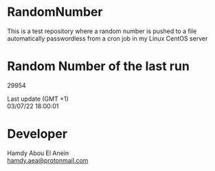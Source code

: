# RandomNumber    
This is a test repository where a random number is pushed to a file automatically passwordless from a cron job in my Linux CentOS server    
# Random Number of the last run   
29954
      
Last update (GMT +1)    
03/07/22 18:00:01
# Developer    
Hamdy Abou El Anein   
hamdy.aea@protonmail.com
